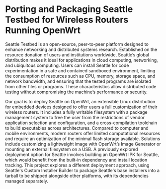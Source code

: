 # Porting and Packaging Seattle Testbed for Wireless Routers Running OpenWrt 

Seattle Testbed is an open-source, peer-to-peer platform designed to enhance networking and distributed systems research. Established on the resource donation of users and institutions worldwide, Seattle’s global distribution makes it ideal for applications in cloud computing, networking, and ubiquitous computing. Users can install Seattle for code experimentation in a safe and contained sandboxed environment, limiting the consumption of resources such as CPU, memory, storage space, and network bandwidth, and ensuring that the tested programs are isolated from other files or programs. These characteristics allow distributed code testing without compromising the machine’s performance or security. 

Our goal is to deploy Seattle on OpenWrt, an extensible Linux distribution for embedded devices designed to offer users a full customization of their wireless routers. It includes a fully writable filesystem with a package management system to free the user from the restrictions of vendor application selection and configuration, and a cross-compilation toolchain to build executables across architectures. Compared to computer and mobile environments, modern routers offer limited computational resources and require an optimization of the minimal flash storage available. Solutions include customizing a lightweight image with OpenWrt’s Image Generator or mounting an external filesystem on a USB. A previously explored deployment option for Seattle involves building an OpenWrt IPK for Seattle, which would benefit from the built-in dependency and install location tracking. This project explores a different deployment approach, using Seattle's Custom Installer Builder to package Seattle's base installers into a tarball to be shipped alongside other platforms, with its dependencies managed separately.
 



 

